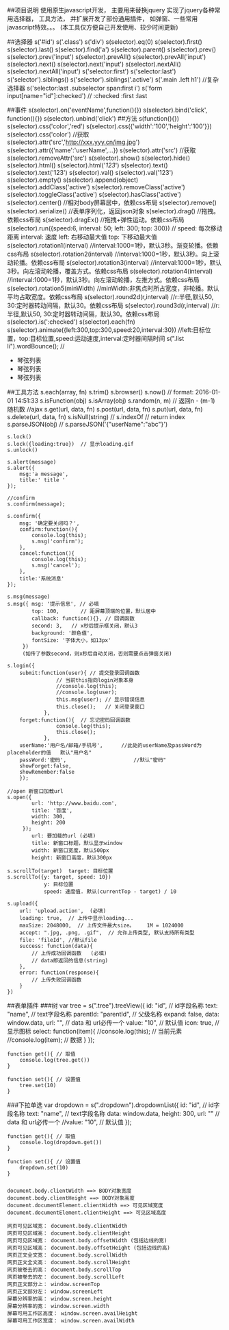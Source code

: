 ﻿##项目说明
	使用原生javascript开发， 主要用来替换jquery
	实现了jquery各种常用选择器， 工具方法， 并扩展开发了部份通用插件， 如弹窗、一些常用javascript特效。。。
	(本工具仅方便自己开发使用、较少时间更新)

##选择器
    s('#id')
    s('.class')
    s('div')
    s(selector).eq(0)
    s(selector).first()
    s(selector).last()
    s(selector).find('a')
    s(selector).parent()
    s(selector).prev()
    s(selector).prev('input')
    s(selector).prevAll()
    s(selector).prevAll('input')
    s(selector).next()
    s(selector).next('input')
    s(selector).nextAll()
    s(selector).nextAll('input')
    s('selector:first')
    s('selector:last')
    s('selector').siblings()
    s('selector').siblings('.active')
    s('.main .left h1') //复杂选择器
    s('selector:last .subselector span:first i')
    s('form input[name="id"]:checked')  // :checked :first :last

##事件
    s(selector).on('eventName',function(){})
    s(selector).bind('click', function(){})
    s(selector).unbind('click')
##方法
    s(function(){})
    s(selector).css('color','red')
    s(selector).css({'width':'100','height':'100'}})
    s(selector).css('color')    //获取
    s(selector).attr('src','http://xxx.yyy.cn/img.jpg')
    s(selector).attr({'name':'userName',...})
    s(selector).attr('src')  //获取
    s(selector).removeAttr('src')
    s(selector).show()
    s(selector).hide()
    s(selector).html()
    s(selector).html('<i>123</i>')
    s(selector).text()
    s(selector).text('123')
    s(selector).val()
    s(selector).val('123')
    s(selector).empty()
    s(selector).append(object)
    s(selector).addClass('active')
    s(selector).removeClass('active')
    s(selector).toggleClass('active')
    s(selector).hasClass('active')
    s(selector).center()    //相对body屏幕居中，依赖css布局
    s(selector).remove()
    s(selector).serialize() //表单序列化，返回json对象
    s(selector).drag()      //拖拽。依赖css布局
    s(selector).dragEx()    //拖拽+弹性运动。依赖css布局
    s(selector).run({speed:6, interval: 50; left: 300; top: 300}) //
                    speed: 每次移动距离
                    interval: 速度
                    left: 右移动最大值
                    top: 下移动最大值
    s(selector).rotation1(interval)     //interval:1000=1秒，默认3秒。渐变轮播。依赖css布局
    s(selector).rotation2(interval)     //interval:1000=1秒，默认3秒。向上滚动轮播。依赖css布局
    s(selector).rotation3(interval)     //interval:1000=1秒，默认3秒。向左滚动轮播，覆盖方式。依赖css布局
    s(selector).rotation4(interval)     //interval:1000=1秒，默认3秒。向左滚动轮播，左推方式。依赖css布局
    s(selector).rotation5(minWidth)     //minWidth:非焦点时所占宽度，非轮播。默认平均占取宽度。依赖css布局
    s(selector).round2d(r,interval)     //r:半径,默认50, 30:定时器转动间隔，默认30。依赖css布局
    s(selector).round3d(r,interval)     //r:半径,默认50, 30:定时器转动间隔，默认30。依赖css布局
    s(selector).is(':checked')
    s(selector).each(fn)
    s(selector).animate({left:300,top:300,speed:20,interval:30})	//left:目标位置，top:目标位置,speed:运动速度,interval:定时器间隔时间
    s(".list li").wordBounce(); // <ul class='list'><li>琴弦列表</li><li>琴弦列表</li><li>琴弦列表</li></ul>

##工具方法
    s.each(array, fn)
    s.trim()
    s.browser()
    s.now()                 // format: 2016-01-01 14:51:33
    s.isFunction(obj)
    s.isArray(obj)
    s.random(n, m)         // 返回n - (m-1) 随机数
    //ajax
    s.get(url, data, fn)
    s.post(url, data, fn)
    s.put(url, data, fn)
    s.delete(url, data, fn)
    s.isNull(string)
    //
    s.indexOf               // return index
    s.parseJSON(obj)        // s.parseJSON('{"userName":"abc"}')

    s.lock()
    s.lock({loading:true})  // 显示loading.gif
    s.unlock()

    s.alert(message)
    s.alert({
        msg:'a message',
        title:' title '
    });

    //confirm
    s.confirm(message);

    s.confirm({
        msg: '确定要关闭吗？',
        confirm:function(){
            console.log(this);
            s.msg('confirm');
        },
        cancel:function(){
            console.log(this);
            s.msg('cancel');
        },
        title:'系统消息'
    });

    s.msg(message)
    s.msg({ msg: '提示信息', // 必填
            top: 100,       // 距屏幕顶端的位置，默认居中
            callback: function(){}, // 回调函数
            second: 3,   // x秒后提示框关闭，默认3
            background: '颜色值',
            fontSize: '字体大小，如13px'
         })
         (如传了参数second，则x秒后自动关闭，否则需要点击弹窗关闭)

    s.login({
        submit:function(user){ // 提交登录回调函数
                    // 当前this指向login对象本身
                    //console.log(this);
                    //console.log(user);
                    this.msg(user); // 显示错误信息
                    this.close();   // 关闭登录窗口
                },
        forget:function(){  // 忘记密码回调函数
                    console.log(this);
                    this.close();
                },
        userName:'用户名/邮箱/手机号',      //此处的userName及passWord为 placeholder的值   默认"用户名"
        passWord:'密码',                      //默认"密码"
        showForget:false,
        showRemember:false
        });

    //open 新窗口加载url
    s.open({
            url: 'http://www.baidu.com',
            title: '百度',
            width: 300,
            height: 200
         });
            url: 要加载的url (必填)
            title: 新窗口标题，默认显示window
            width: 新窗口宽度，默认500px
            height: 新窗口高度，默认300px

    s.scrollTo(target)  target: 目标位置
    s.scrollTo({y: target, speed: 10})
                y: 目标位置
                speed: 速度值. 默认(currentTop - target) / 10

    s.upload({
        url: 'upload.action',  (必填)
        loading: true,  // 上传中显示loading...
        maxSize: 2048000,  // 上传文件最大size。    1M = 1024000
        accept: ".jpg, .png, .gif",  // 允许上传类型, 默认支持所有类型
        file: 'fileId', //默认file
        success: function(data){   
            // 上传成功回调函数   (必填)
            // data即返回的信息(string)
        },
        error: function(response){
            // 上传失败回调函数
        }
    })


##表单插件
###树
    var tree = s(".tree").treeView({
        id: "id", // id字段名称
        text: "name", // text字段名称
        parentId: "parentId", // 父级名称
        expand: false,
        data: window.data,
        url: "",  // data 和 url必传一个
        value: "10", // 默认值
        icon: true, // 显示图标
        select: function(item){
            //console.log(this); // 当前元素
            //console.log(item); // 数据
        }
    });

    function get(){ // 取值
        console.log(tree.get())
    }

    function set(){ // 设置值
        tree.set(10)
    }

###下拉单选
    var dropdown = s(".dropdown").dropdownList({
        id: "id", // id字段名称
        text: "name", // text字段名称
        data: window.data,
        height: 300,
        url: ""  // data 和 url必传一个
        //value: "10", // 默认值
    });

    function get(){ // 取值
        console.log(dropdown.get())
    }

    function set(){ // 设置值
        dropdown.set(10)
    }







###
    document.body.clientWidth ==> BODY对象宽度  
    document.body.clientHeight ==> BODY对象高度  
    document.documentElement.clientWidth ==> 可见区域宽度  
    document.documentElement.clientHeight ==> 可见区域高度  
      
    网页可见区域宽： document.body.clientWidth  
    网页可见区域高： document.body.clientHeight  
    网页可见区域宽： document.body.offsetWidth (包括边线的宽)  
    网页可见区域高： document.body.offsetHeight (包括边线的高)  
    网页正文全文宽： document.body.scrollWidth  
    网页正文全文高： document.body.scrollHeight  
    网页被卷去的高： document.body.scrollTop  
    网页被卷去的左： document.body.scrollLeft  
    网页正文部分上： window.screenTop  
    网页正文部分左： window.screenLeft  
    屏幕分辨率的高： window.screen.height  
    屏幕分辨率的宽： window.screen.width  
    屏幕可用工作区高度： window.screen.availHeight  
    屏幕可用工作区宽度： window.screen.availWidth 






























